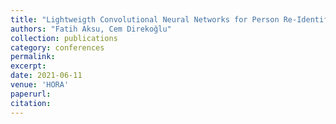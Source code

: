 ```yaml
---
title: "Lightweigth Convolutional Neural Networks for Person Re-Identification"
authors: "Fatih Aksu, Cem Direkoğlu"
collection: publications
category: conferences
permalink: 
excerpt: 
date: 2021-06-11
venue: 'HORA'
paperurl: 
citation: 
---
```

